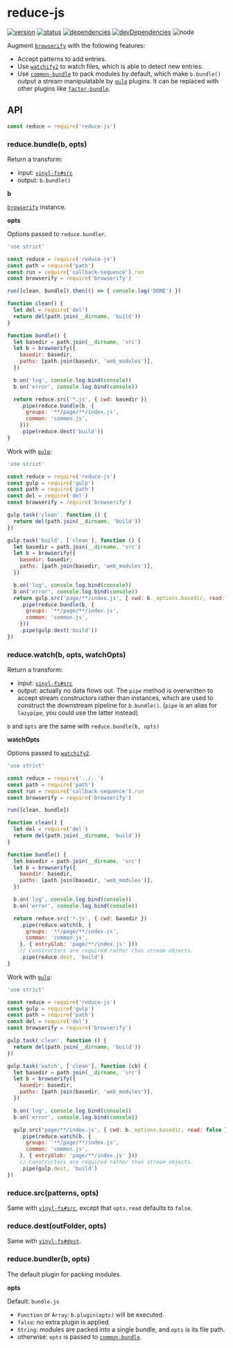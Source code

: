 # reduce-js
[![version](https://img.shields.io/npm/v/reduce-js.svg)](https://www.npmjs.org/package/reduce-js)
[![status](https://travis-ci.org/reducejs/reduce-js.svg?branch=master)](https://travis-ci.org/reducejs/reduce-js)
[![dependencies](https://david-dm.org/reducejs/reduce-js.svg)](https://david-dm.org/reducejs/reduce-js)
[![devDependencies](https://david-dm.org/reducejs/reduce-js/dev-status.svg)](https://david-dm.org/reducejs/reduce-js#info=devDependencies)
![node](https://img.shields.io/node/v/common-bundle.svg)

Augment [`browserify`] with the following features:

* Accept patterns to add entries.
* Use [`watchify2`] to watch files, which is able to detect new entries.
* Use [`common-bundle`] to pack modules by default,
  which make `b.bundle()` output a stream manipulatable by [`gulp`] plugins.
  It can be replaced with other plugins like [`factor-bundle`].

## API

```js
const reduce = require('reduce-js')

```

### reduce.bundle(b, opts)
Return a transform:
* input: [`vinyl-fs#src`]
* output: `b.bundle()`

**b**

[`browserify`] instance.

**opts**

Options passed to `reduce.bundler`.


```javascript
'use strict'

const reduce = require('reduce-js')
const path = require('path')
const run = require('callback-sequence').run
const browserify = require('browserify')

run([clean, bundle]).then(() => { console.log('DONE') })

function clean() {
  let del = require('del')
  return del(path.join(__dirname, 'build'))
}

function bundle() {
  let basedir = path.join(__dirname, 'src')
  let b = browserify({
    basedir: basedir,
    paths: [path.join(basedir, 'web_modules')],
  })

  b.on('log', console.log.bind(console))
  b.on('error', console.log.bind(console))

  return reduce.src('*.js', { cwd: basedir })
    .pipe(reduce.bundle(b, {
      groups: '**/page/**/index.js',
      common: 'common.js',
    }))
    .pipe(reduce.dest('build'))
}

```

Work with [`gulp`]:
```javascript
'use strict'

const reduce = require('reduce-js')
const gulp = require('gulp')
const path = require('path')
const del = require('del')
const browserify = require('browserify')

gulp.task('clean', function () {
  return del(path.join(__dirname, 'build'))
})

gulp.task('build', ['clean'], function () {
  let basedir = path.join(__dirname, 'src')
  let b = browserify({
    basedir: basedir,
    paths: [path.join(basedir, 'web_modules')],
  })

  b.on('log', console.log.bind(console))
  b.on('error', console.log.bind(console))
  return gulp.src('page/**/index.js', { cwd: b._options.basedir, read: false })
    .pipe(reduce.bundle(b, {
      groups: '**/page/**/index.js',
      common: 'common.js',
    }))
    .pipe(gulp.dest('build'))
})

```

### reduce.watch(b, opts, watchOpts)
Return a transform:
* input: [`vinyl-fs#src`]
* output: actually no data flows out.
  The `pipe` method is overwritten to accept stream constructors rather than instances,
  which are used to construct the downstream pipeline for `b.bundle()`.
  (`pipe` is an alias for `lazypipe`, you could use the latter instead)

`b` and `opts` are the same with `reduce.bundle(b, opts)`

**watchOpts**

Options passed to [`watchify2`].


```javascript
'use strict'

const reduce = require('../..')
const path = require('path')
const run = require('callback-sequence').run
const browserify = require('browserify')

run([clean, bundle])

function clean() {
  let del = require('del')
  return del(path.join(__dirname, 'build'))
}

function bundle() {
  let basedir = path.join(__dirname, 'src')
  let b = browserify({
    basedir: basedir,
    paths: [path.join(basedir, 'web_modules')],
  })

  b.on('log', console.log.bind(console))
  b.on('error', console.log.bind(console))

  return reduce.src('*.js', { cwd: basedir })
    .pipe(reduce.watch(b, {
      groups: '**/page/**/index.js',
      common: 'common.js',
    }, { entryGlob: 'page/**/index.js' }))
    // Constructors are required rather than stream objects.
    .pipe(reduce.dest, 'build')
}

```

Work with [`gulp`]:
```javascript
'use strict'

const reduce = require('reduce-js')
const gulp = require('gulp')
const path = require('path')
const del = require('del')
const browserify = require('browserify')

gulp.task('clean', function () {
  return del(path.join(__dirname, 'build'))
})

gulp.task('watch', ['clean'], function (cb) {
  let basedir = path.join(__dirname, 'src')
  let b = browserify({
    basedir: basedir,
    paths: [path.join(basedir, 'web_modules')],
  })

  b.on('log', console.log.bind(console))
  b.on('error', console.log.bind(console))

  gulp.src('page/**/index.js', { cwd: b._options.basedir, read: false })
    .pipe(reduce.watch(b, {
      groups: '**/page/**/index.js',
      common: 'common.js',
    }, { entryGlob: 'page/**/index.js' }))
    // Constructors are required rather than stream objects.
    .pipe(gulp.dest, 'build')
})

```
### reduce.src(patterns, opts)
Same with [`vinyl-fs#src`], except that `opts.read` defaults to `false`.

### reduce.dest(outFolder, opts)
Same with [`vinyl-fs#dest`].

### reduce.bundler(b, opts)
The default plugin for packing modules.

**opts**

Default: `bundle.js`

* `Function` or `Array`: `b.plugin(opts)` will be executed.
* `false`: no extra plugin is applied.
* `String`: modules are packed into a single bundle, and `opts` is its file path.
* otherwise: `opts` is passed to [`common-bundle`].


[`browserify`]: https://www.npmjs.com/package/browserify
[`factor-bundle`]: https://www.npmjs.com/package/factor-bundle
[`common-bundle`]: https://www.npmjs.com/package/common-bundle
[`gulp`]: https://www.npmjs.com/package/gulp
[`watchify`]: https://github.com/substack/watchify
[`watchify2`]: https://github.com/reducejs/watchify2
[`vinyl-fs#src`]: https://github.com/gulpjs/vinyl-fs#srcglobs-options
[`vinyl-fs#dest`]: https://github.com/gulpjs/vinyl-fs#destfolder-options

